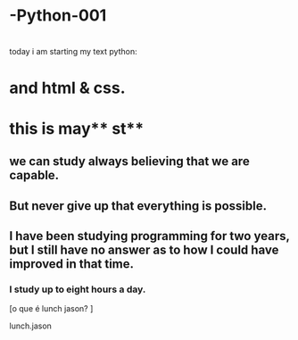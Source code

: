 # -Python-001

#

today i am starting my text python:

# and html & css.

# this is may** st**

## we can study always believing that we are capable.

## But never give up that everything is possible.

## I have been studying programming for two years, but I still have no answer as to how I could have improved in that time.

### I study up to eight hours a️ day.
[o que é lunch jason? ]
<p>lunch.jason